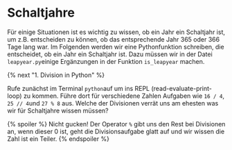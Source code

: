 # Schaltjahre

Für einige Situationen ist es wichtig zu wissen, ob ein Jahr ein Schaltjahr ist, um z.B. entscheiden zu können, ob das entsprechende Jahr 365 oder 366 Tage lang war.
Im Folgenden werden wir eine Pythonfunktion schreiben, die entscheidet, ob ein Jahr ein Schaltjahr ist. Dazu müssen wir in der Datei `leapyear.py`einige Ergänzungen in der Funktion `is_leapyear` machen.

{% next "1. Division in Python" %}

Rufe zunächst im Terminal `python`auf um ins REPL (read-evaluate-print-loop) zu kommen. Führe dort für verschiedene Zahlen Aufgaben wie
`16 / 4`, `25 // 4`und `27 % 8` aus. Welche der Divisionen verrät uns am ehesten was wir für Schaltjahre wissen müssen?


{% spoiler %}
Nicht gucken! Der Operator `%` gibt uns den Rest bei Divisionen an, wenn dieser 0 ist, geht die Divisionsaufgabe glatt auf und wir wissen die Zahl ist ein Teiler.
{% endspoiler %}

